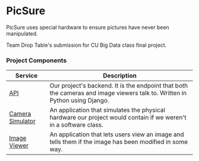 # PicSure

PicSure uses special hardware to ensure pictures have never been manipulated.

Team Drop Table's submission for CU Big Data class final project.

### Project Components
| Service | Description
| ------- | -----------
| [API](api) | Our project's backend. It is the endpoint that both the cameras and image viewers talk to. Written in Python using Django.
| [Camera Simulator](camerasimulator) | An application that simulates the physical hardware our project would contain if we weren't in a software class.
| [Image Viewer](imageviewer) | An application that lets users view an image and tells them if the image has been modified in some way.
